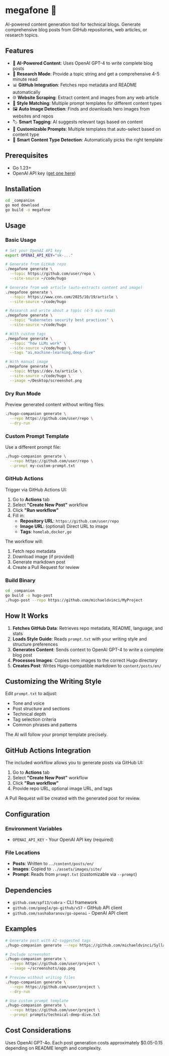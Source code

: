 # megafone 📣

AI-powered content generation tool for technical blogs. Generate comprehensive blog posts from GitHub repositories, web articles, or research topics.

## Features

- 🤖 **AI-Powered Content**: Uses OpenAI GPT-4 to write complete blog posts
- 🔬 **Research Mode**: Provide a topic string and get a comprehensive 4-5 minute read
- 📊 **GitHub Integration**: Fetches repo metadata and README automatically
- 🌐 **Website Scraping**: Extract content and images from any web article
- 🎨 **Style Matching**: Multiple prompt templates for different content types
- 🖼️ **Auto Image Detection**: Finds and downloads hero images from websites and repos
- 🏷️ **Smart Tagging**: AI suggests relevant tags based on content
- 📝 **Customizable Prompts**: Multiple templates that auto-select based on content type
- 🎯 **Smart Content Type Detection**: Automatically picks the right template

## Prerequisites

- Go 1.23+
- OpenAI API key ([get one here](https://platform.openai.com/api-keys))

## Installation

```bash
cd _companion
go mod download
go build -o megafone
```

## Usage

### Basic Usage

```bash
# Set your OpenAI API key
export OPENAI_API_KEY="sk-..."

# Generate from GitHub repo
./megafone generate \
  --topic https://github.com/user/repo \
  --site-source ~/code/hugo

# Generate from web article (auto-extracts content and image)
./megafone generate \
  --topic https://www.cnn.com/2025/10/19/article \
  --site-source ~/code/hugo

# Research and write about a topic (4-5 min read)
./megafone generate \
  --topic "kubernetes security best practices" \
  --site-source ~/code/hugo

# With custom tags
./megafone generate \
  --topic "how LLMs work" \
  --site-source ~/code/hugo \
  --tags "ai,machine-learning,deep-dive"

# With manual image
./megafone generate \
  --topic https://dev.to/article \
  --site-source ~/code/hugo \
  --image ~/Desktop/screenshot.png
```

### Dry Run Mode

Preview generated content without writing files:

```bash
./hugo-companion generate \
  --repo https://github.com/user/repo \
  --dry-run
```

### Custom Prompt Template

Use a different prompt file:

```bash
./hugo-companion generate \
  --repo https://github.com/user/repo \
  --prompt my-custom-prompt.txt
```

### GitHub Actions

Trigger via GitHub Actions UI:

1. Go to **Actions** tab
2. Select **"Create New Post"** workflow
3. Click **"Run workflow"**
4. Fill in:
   - **Repository URL**: `https://github.com/user/repo`
   - **Image URL**: (optional) Direct URL to image
   - **Tags**: `homelab,docker,go`

The workflow will:
1. Fetch repo metadata
2. Download image (if provided)
3. Generate markdown post
4. Create a Pull Request for review

### Build Binary

```bash
cd _companion
go build -o hugo-post
./hugo-post --repo https://github.com/michaeldvinci/MyProject
```

## How It Works

1. **Fetches GitHub Data**: Retrieves repo metadata, README, language, and stats
2. **Loads Style Guide**: Reads `prompt.txt` with your writing style and structure preferences
3. **Generates Content**: Sends context to OpenAI GPT-4 to write a complete blog post
4. **Processes Images**: Copies hero images to the correct Hugo directory
5. **Creates Post**: Writes Hugo-compatible markdown to `content/posts/en/`

## Customizing the Writing Style

Edit `prompt.txt` to adjust:
- Tone and voice
- Post structure and sections
- Technical depth
- Tag selection criteria
- Common phrases and patterns

The AI will follow your prompt template precisely.

## GitHub Actions Integration

The included workflow allows you to generate posts via GitHub UI:

1. Go to **Actions** tab
2. Select **"Create New Post"** workflow
3. Click **"Run workflow"**
4. Provide repo URL, optional image URL, and tags

A Pull Request will be created with the generated post for review.

## Configuration

### Environment Variables

- `OPENAI_API_KEY` - Your OpenAI API key (required)

### File Locations

- **Posts**: Written to `../content/posts/en/`
- **Images**: Copied to `../assets/images/site/`
- **Prompt**: Reads from `prompt.txt` (customizable via `--prompt`)

## Dependencies

- `github.com/spf13/cobra` - CLI framework
- `github.com/google/go-github/v57` - GitHub API client
- `github.com/sashabaranov/go-openai` - OpenAI API client

## Examples

```bash
# Generate post with AI-suggested tags
./hugo-companion generate --repo https://github.com/michaeldvinci/Syllabus

# Include screenshot
./hugo-companion generate \
  --repo https://github.com/user/project \
  --image ~/screenshots/app.png

# Preview without writing files
./hugo-companion generate \
  --repo https://github.com/user/project \
  --dry-run

# Use custom prompt template
./hugo-companion generate \
  --repo https://github.com/user/project \
  --prompt prompts/technical-deep-dive.txt
```

## Cost Considerations

Uses OpenAI GPT-4o. Each post generation costs approximately $0.05-0.15 depending on README length and complexity.
